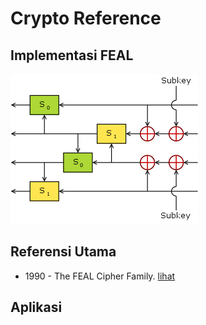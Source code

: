 # Crypto Reference

## Implementasi FEAL

![round](round.png)

## Referensi Utama

* 1990 - The FEAL Cipher Family. [lihat](1990.miyaguchi.pdf)

## Aplikasi